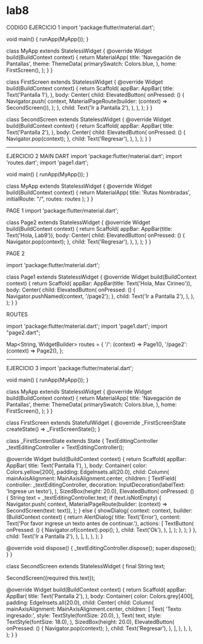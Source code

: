 # lab8
CODIGO EJERCICIO 1
import 'package:flutter/material.dart';

void main() {
  runApp(MyApp());
}

class MyApp extends StatelessWidget {
  @override
  Widget build(BuildContext context) {
    return MaterialApp(
      title: 'Navegación de Pantallas',
      theme: ThemeData(
        primarySwatch: Colors.blue,
      ),
      home: FirstScreen(),
    );
  }
}

class FirstScreen extends StatelessWidget {
  @override
  Widget build(BuildContext context) {
    return Scaffold(
      appBar: AppBar(
        title: Text('Pantalla 1'),
      ),
      body: Center(
        child: ElevatedButton(
          onPressed: () {
            Navigator.push(
              context,
              MaterialPageRoute(builder: (context) => SecondScreen()),
            );
          },
          child: Text('Ir a Pantalla 2'),
        ),
      ),
    );
  }
}

class SecondScreen extends StatelessWidget {
  @override
  Widget build(BuildContext context) {
    return Scaffold(
      appBar: AppBar(
        title: Text('Pantalla 2'),
      ),
      body: Center(
        child: ElevatedButton(
          onPressed: () {
            Navigator.pop(context);
          },
          child: Text('Regresar'),
        ),
      ),
    );
  }
}

-------------------------------------------------------------------------
EJERCICIO 2
MAIN DART 
import 'package:flutter/material.dart';
import 'routes.dart';
import 'page1.dart';

void main() {
  runApp(MyApp());
}

class MyApp extends StatelessWidget {
  @override
  Widget build(BuildContext context) {
    return MaterialApp(
      title: 'Rutas Nombradas',
      initialRoute: "/",
      routes: routes
    );
  }
}

PAGE 1
import 'package:flutter/material.dart';

class Page2 extends StatelessWidget {
  @override
  Widget build(BuildContext context) {
    return Scaffold(
      appBar: AppBar(title: Text('Hola, Lab9')),
      body: Center(
        child: ElevatedButton(
          onPressed: () {
            Navigator.pop(context);
          },
          child: Text('Regresar'),
        ),
      ),
    );
  }
}

PAGE 2

import 'package:flutter/material.dart';

class Page1 extends StatelessWidget {
  @override
  Widget build(BuildContext context) {
    return Scaffold(
      appBar: AppBar(title: Text('Hola, Max Cirineo')),
      body: Center(
        child: ElevatedButton(
          onPressed: () {
            Navigator.pushNamed(context, '/page2');
          },
          child: Text('Ir a Pantalla 2'),
        ),
      ),
    );
  }
}

ROUTES

import 'package:flutter/material.dart';
import 'page1.dart';
import "page2.dart";


Map<String, WidgetBuilder> routes = {
  '/': (context) => Page1(),
  '/page2': (context) => Page2(),
};

---------------------------------------------------------------------------
EJERCICIO 3
import 'package:flutter/material.dart';

void main() {
  runApp(MyApp());
}

class MyApp extends StatelessWidget {
  @override
  Widget build(BuildContext context) {
    return MaterialApp(
      title: 'Navegación de Pantallas',
      theme: ThemeData(
        primarySwatch: Colors.blue,
      ),
      home: FirstScreen(),
    );
  }
}

class FirstScreen extends StatefulWidget {
  @override
  _FirstScreenState createState() => _FirstScreenState();
}

class _FirstScreenState extends State<FirstScreen> {
  TextEditingController _textEditingController = TextEditingController();

  @override
  Widget build(BuildContext context) {
    return Scaffold(
      appBar: AppBar(
        title: Text('Pantalla 1'),
      ),
      body: Container(
        color: Colors.yellow[200],
        padding: EdgeInsets.all(20.0),
        child: Column(
          mainAxisAlignment: MainAxisAlignment.center,
          children: <Widget>[
            TextField(
              controller: _textEditingController,
              decoration: InputDecoration(labelText: 'Ingrese un texto'),
            ),
            SizedBox(height: 20.0),
            ElevatedButton(
              onPressed: () {
                String text = _textEditingController.text;
                if (text.isNotEmpty) {
                  Navigator.push(
                    context,
                    MaterialPageRoute(builder: (context) => SecondScreen(text: text)),
                  );
                } else {
                  showDialog(
                    context: context,
                    builder: (BuildContext context) {
                      return AlertDialog(
                        title: Text('Error'),
                        content: Text('Por favor ingrese un texto antes de continuar.'),
                        actions: <Widget>[
                          TextButton(
                            onPressed: () {
                              Navigator.of(context).pop();
                            },
                            child: Text('Ok'),
                          ),
                        ],
                      );
                    },
                  );
                }
              },
              child: Text('Ir a Pantalla 2'),
            ),
          ],
        ),
      ),
    );
  }

  @override
  void dispose() {
    _textEditingController.dispose();
    super.dispose();
  }
}

class SecondScreen extends StatelessWidget {
  final String text;

  SecondScreen({required this.text});

  @override
  Widget build(BuildContext context) {
    return Scaffold(
      appBar: AppBar(
        title: Text('Pantalla 2'),
      ),
      body: Container(
        color: Colors.grey[400], 
        padding: EdgeInsets.all(20.0),
        child: Center(
          child: Column(
            mainAxisAlignment: MainAxisAlignment.center,
            children: <Widget>[
              Text(
                'Texto ingresado:',
                style: TextStyle(fontSize: 20.0),
              ),
              Text(
                text,
                style: TextStyle(fontSize: 18.0),
              ),
              SizedBox(height: 20.0),
              ElevatedButton(
                onPressed: () {
                  Navigator.pop(context);
                },
                child: Text('Regresar'),
              ),
            ],
          ),
        ),
      ),
    );
  }
}

